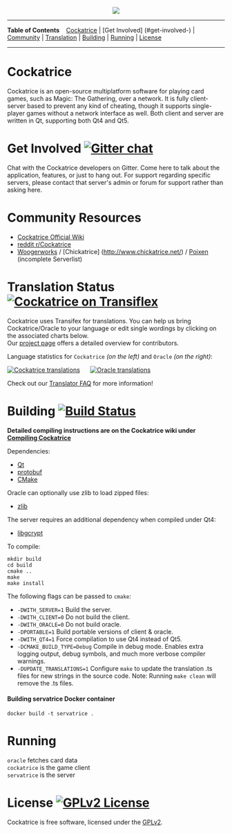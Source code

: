 <p align='center'><img src=https://cloud.githubusercontent.com/assets/9874850/7516775/b00b8e36-f4d1-11e4-8da4-3df294d01f86.png></p>

---

**Table of Contents** &nbsp;&nbsp; [Cockatrice](#cockatrice) | [Get Involved] (#get-involved-) | [Community](#community-resources) | [Translation](#translation-status-) | [Building](#building-) | [Running](#running) | [License](#license-)

---

# Cockatrice

Cockatrice is an open-source multiplatform software for playing card games,
such as Magic: The Gathering, over a network. It is fully client-server based
to prevent any kind of cheating, though it supports single-player games without
a network interface as well. Both client and server are written in Qt, supporting both Qt4 and Qt5.<br>


# Get Involved [![Gitter chat](https://badges.gitter.im/Cockatrice/Cockatrice.png)](https://gitter.im/Cockatrice/Cockatrice)

Chat with the Cockatrice developers on Gitter. Come here to talk about the application, features, or just to hang out. For support regarding specific servers, please contact that server's admin or forum for support rather than asking here.<br>


# Community Resources
- [Cockatrice Official Wiki](https://github.com/Cockatrice/Cockatrice/wiki)
- [reddit r/Cockatrice](http://reddit.com/r/cockatrice)
- [Woogerworks](http://www.woogerworks.com) / [Chickatrice] (http://www.chickatrice.net/) / [Poixen](http://www.poixen.com/) (incomplete Serverlist)<br>


# Translation Status [![Cockatrice on Transiflex](https://ds0k0en9abmn1.cloudfront.net/static/charts/images/tx-logo-micro.646b0065fce6.png)](https://www.transifex.com/projects/p/cockatrice/)

Cockatrice uses Transifex for translations. You can help us bring Cockatrice/Oracle to your language or edit single wordings by clicking on the associated charts below.<br>
Our [project page](https://www.transifex.com/projects/p/cockatrice/) offers a detailed overview for contributors.

Language statistics for `Cockatrice` *(on the left)* and `Oracle` *(on the right)*:

[![Cockatrice translations](https://www.transifex.com/projects/p/cockatrice/resource/cockatrice/chart/image_png)](https://www.transifex.com/projects/p/cockatrice/resource/cockatrice/)&nbsp;&nbsp;&nbsp;&nbsp;&nbsp;&nbsp;[![Oracle translations](https://www.transifex.com/projects/p/cockatrice/resource/oracle/chart/image_png)](https://www.transifex.com/projects/p/cockatrice/resource/oracle/)

Check out our [Translator FAQ](https://github.com/Cockatrice/Cockatrice/wiki/Translation-FAQ) for more information!<br>


# Building [![Build Status](https://travis-ci.org/Cockatrice/Cockatrice.svg?branch=master)](https://travis-ci.org/Cockatrice/Cockatrice)

**Detailed compiling instructions are on the Cockatrice wiki under [Compiling Cockatrice](https://github.com/Cockatrice/Cockatrice/wiki/Compiling-Cockatrice)**

Dependencies:
- [Qt](http://qt-project.org/) 
- [protobuf](http://code.google.com/p/protobuf/)
- [CMake](http://www.cmake.org/)

Oracle can optionally use zlib to load zipped files:
- [zlib](http://www.zlib.net/)

The server requires an additional dependency when compiled under Qt4:
- [libgcrypt](http://www.gnu.org/software/libgcrypt/)


To compile:

    mkdir build
    cd build
    cmake ..
    make
    make install

The following flags can be passed to `cmake`:

- `-DWITH_SERVER=1` Build the server.
- `-DWITH_CLIENT=0` Do not build the client.
- `-DWITH_ORACLE=0` Do not build oracle.
- `-DPORTABLE=1` Build portable versions of client & oracle.
- `-DWITH_QT4=1` Force compilation to use Qt4 instead of Qt5.
- `-DCMAKE_BUILD_TYPE=Debug` Compile in debug mode. Enables extra logging output, debug symbols, and much more verbose compiler warnings.
- `-DUPDATE_TRANSLATIONS=1` Configure `make` to update the translation .ts files for new strings in the source code. Note: Running `make clean` will remove the .ts files.

#### Building servatrice Docker container
`docker build -t servatrice .`<br>


# Running

`oracle` fetches card data  
`cockatrice` is the game client  
`servatrice` is the server<br>


# License [![GPLv2 License](https://img.shields.io/badge/license-GPLv2-blue.svg)](https://github.com/Cockatrice/Cockatrice/blob/master/COPYING)

Cockatrice is free software, licensed under the [GPLv2](https://github.com/Cockatrice/Cockatrice/blob/master/COPYING).

